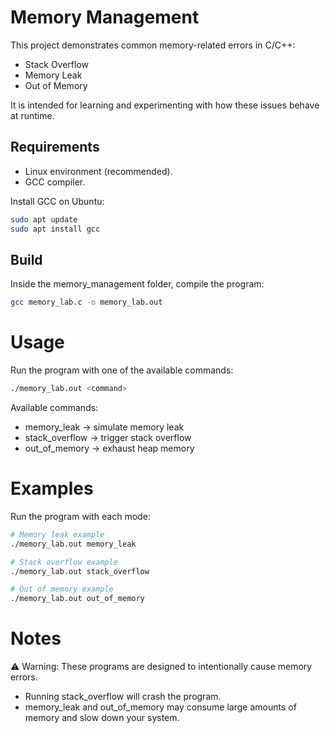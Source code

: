# Memory Management
This project demonstrates common memory-related errors in C/C++:

* Stack Overflow
* Memory Leak
* Out of Memory

It is intended for learning and experimenting with how these issues behave at runtime.

## Requirements
* Linux environment (recommended).
* GCC compiler.

Install GCC on Ubuntu:
```bash
sudo apt update
sudo apt install gcc
```

## Build
Inside the memory_management folder, compile the program:
```bash
gcc memory_lab.c -o memory_lab.out
```

# Usage
Run the program with one of the available commands:
```bash
./memory_lab.out <command>
```
Available commands:

* memory_leak → simulate memory leak
* stack_overflow → trigger stack overflow
* out_of_memory → exhaust heap memory

# Examples
Run the program with each mode:
```bash
# Memory leak example
./memory_lab.out memory_leak

# Stack overflow example
./memory_lab.out stack_overflow

# Out of memory example
./memory_lab.out out_of_memory
```

# Notes
⚠️ Warning: These programs are designed to intentionally cause memory errors.
* Running stack_overflow will crash the program.
* memory_leak and out_of_memory may consume large amounts of memory and slow down your system.

